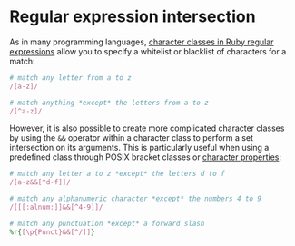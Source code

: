 # Regular expression intersection

As in many programming languages, [character classes in Ruby regular
expressions][0] allow you to specify a whitelist or blacklist of characters
for a match:

```ruby
# match any letter from a to z
/[a-z]/

# match anything *except* the letters from a to z
/[^a-z]/
```

However, it is also possible to create more complicated character classes by
using the `&&` operator within a character class to perform a set intersection
on its arguments. This is particularly useful when using a predefined class
through POSIX bracket classes or [character properties][1]:

```ruby
# match any letter a to z *except* the letters d to f
/[a-z&&[^d-f]]/

# match any alphanumeric character *except* the numbers 4 to 9
/[[[:alnum:]]&&[^4-9]]/

# match any punctuation *except* a forward slash
%r{[\p{Punct}&&[^/]]}
```

[0]: http://ruby-doc.org/core-2.1.1/Regexp.html#class-Regexp-label-Character+Classes
[1]: http://ruby-doc.org/core-2.1.1/Regexp.html#class-Regexp-label-Character+Properties
